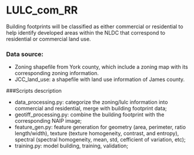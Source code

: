 # LULC_com_RR

Building footprints will be classified as either commercial or residential to help identify developed areas within the NLDC that correspond to residential or commercial land use.

### Data source:
- Zoning shapefile from York county, which include a zoning map with its corresponding zoning information.
- JCC_land_use: a shapefile with land use information of James county. 

###Scripts description

- data_processing.py: categorize the zoning/lulc information into commercial and residential, merge with building footprint data;
- geotiff_processing.py: combine the building footprint with the corresponding NAIP image;
- feature_gen.py: feature generation for geometry (area, perimeter, ratio length/width), texture (texture homogeneity, contrast, and entropy), spectral (spectral homogeneity, mean, std,  cefficient of variation, etc);
- training.py: model building, training, validation;
